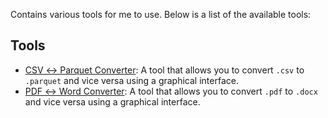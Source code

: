 Contains various tools for me to use. Below is a list of the available tools:

## Tools

- [CSV ↔ Parquet Converter](./csv2parpuet/README.md): A tool that allows you to convert `.csv` to `.parquet` and vice versa using a graphical interface.
- [PDF ↔ Word Converter](./pdf2word/README.md): A tool that allows you to convert `.pdf` to `.docx` and vice versa using a graphical interface.

